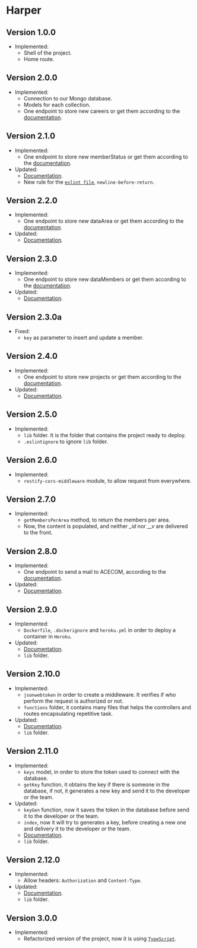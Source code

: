 # Harper

## Version 1.0.0

- Implemented:
  - Shell of the project.
  - Home route.

## Version 2.0.0

- Implemented:
  - Connection to our Mongo database.
  - Models for each collection.
  - One endpoint to store new careers or get them according to the [documentation](./readme.md).

## Version 2.1.0

- Implemented:
  - One endpoint to store new memberStatus or get them according to the [documentation](./readme.md).
- Updated:
  - [Documentation](./readme.md).
  - New rule for the [`eslint file`](./.eslintrc.json), `newline-before-return`.

## Version 2.2.0

- Implemented:
  - One endpoint to store new dataArea or get them according to the [documentation](./readme.md).
- Updated:
  - [Documentation](./readme.md).

## Version 2.3.0

- Implemented:
  - One endpoint to store new dataMembers or get them according to the [documentation](./readme.md).
- Updated:
  - [Documentation](./readme.md).

## Version 2.3.0a

- Fixed:
  - `key` as parameter to insert and update a member.

## Version 2.4.0

- Implemented:
  - One endpoint to store new projects or get them according to the [documentation](./readme.md).
- Updated:
  - [Documentation](./readme.md).

## Version 2.5.0

- Implemented:
  - `lib` folder. It is the folder that contains the project ready to deploy.
  - `.eslintignore` to ignore `lib` folder.

## Version 2.6.0

- Implemented:
  - `restify-cors-middleware` module, to allow request from everywhere.

## Version 2.7.0

- Implemented:
  - `getMembersPerArea` method, to return the members per area.
  - Now, the content is populated, and neither _\_id_ nor _\_\_v_ are delivered to the front.

## Version 2.8.0

- Implemented:
  - One endpoint to send a mail to ACECOM, according to the [documentation](./readme.md).
- Updated:
  - [Documentation](./readme.md).

## Version 2.9.0

- Implemented:
  - `Dockerfile`, `.dockerignore` and `heroku.yml` in order to deploy a container in `Heroku`.
- Updated:
  - [Documentation](./readme.md).
  - `lib` folder.

## Version 2.10.0

- Implemented:
  - `jsonwebtoken` in order to create a middleware. It verifies if who perform the request is authorized or not.
  - `functions` folder, it contains many files that helps the controllers and routes encapsulating repetitive task.
- Updated:
  - [Documentation](./readme.md).
  - `lib` folder.

## Version 2.11.0

- Implemented:
  - `keys` model, in order to store the token used to connect with the database.
  - `getKey` function, it obtains the key if there is someone in the database, if not, it generates a new key and send it to the developer or the team.
- Updated:
  - `keyGen` function, now it saves the token in the database before send it to the developer or the team.
  - `index`, now it will try to generates a key, before creating a new one and delivery it to the developer or the team.
  - [Documentation](./readme.md).
  - `lib` folder.

## Version 2.12.0

- Implemented:
  - Allow headers: `Authorization` and `Content-Type`.
- Updated:
  - [Documentation](./readme.md).
  - `lib` folder.

## Version 3.0.0

- Implemented:
  - Refactorized version of the project, now it is using [`TypeScript`](https://www.typescriptlang.org/).
